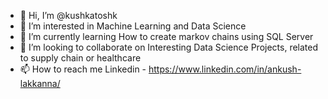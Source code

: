 - 👋 Hi, I’m @kushkatoshk
- 👀 I’m interested in Machine Learning and Data Science
- 🌱 I’m currently learning How to create markov chains using SQL Server
- 💞️ I’m looking to collaborate on Interesting Data Science Projects, related to supply chain or healthcare
- 📫 How to reach me Linkedin - https://www.linkedin.com/in/ankush-lakkanna/

<!---
kushkatoshk/kushkatoshk is a ✨ special ✨ repository because its `README.md` (this file) appears on your GitHub profile.
You can click the Preview link to take a look at your changes.
--->
